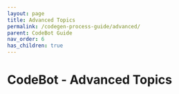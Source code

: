 ```yaml
---
layout: page
title: Advanced Topics
permalink: /codegen-process-guide/advanced/
parent: CodeBot Guide
nav_order: 6
has_children: true
---
```


# CodeBot - Advanced Topics


